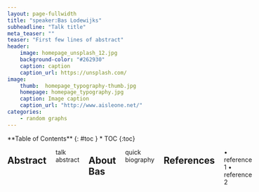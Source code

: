 ```yaml
---
layout: page-fullwidth
title: "speaker:Bas Lodewijks"
subheadline: "Talk title"
meta_teaser: ""
teaser: "First few lines of abstract"
header:
    image: homepage_unsplash_12.jpg
    background-color: "#262930"
    caption: caption
    caption_url: https://unsplash.com/
image:
    thumb:  homepage_typography-thumb.jpg
    homepage: homepage_typography.jpg
    caption: Image caption
    caption_url: "http://www.aisleone.net/"
categories:
    - random graphs
---
```

<!--more-->

<div class="row">
<div class="medium-4 medium-push-8 columns" markdown="1">
<div class="panel radius" markdown="1">
**Table of Contents**
{: #toc }
*  TOC
{:toc}
</div>
</div><!-- /.medium-4.columns -->

<div class="medium-8 medium-pull-4 columns" markdown="1">

## Abstract

talk abstract

## About Bas

quick biography

## References

• reference 1
• reference 2

</div><!-- /.medium-8.columns -->
</div><!-- /.row -->

